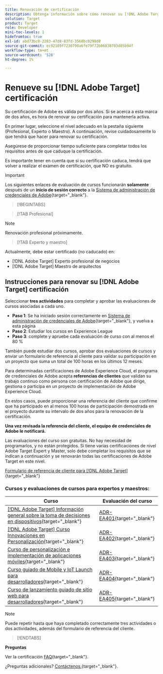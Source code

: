 ```yaml
---
title: Renovación de certificación
description: Obtenga información sobre cómo renovar su [!DNL Adobe Target] certificación antes de que caduque.
solution: Target
product: Target
role: Developer
mini-toc-levels: 1
hidefromtoc: true
exl-id: abd73bc0-2283-47d8-83fd-3568bc0298d8
source-git-commit: ec92189f7230790a6fe79f72b06838703d85b94f
workflow-type: tm+mt
source-wordcount: '528'
ht-degree: 1%

---
```


# Renueve su [!DNL Adobe Target] certificación

Su certificación de Adobe es válida por dos años. Si se acerca a esta marca de dos años, es hora de renovar su certificación para mantenerla activa.

En primer lugar, seleccione el nivel adecuado en la pestaña siguiente (Profesional, Experto o Maestro). A continuación, revise cuidadosamente lo que tendrá que hacer para renovar su certificación.

Asegúrese de proporcionar tiempo suficiente para completar todos los requisitos antes de que caduque la certificación.

Es importante tener en cuenta que si su certificación caduca, tendrá que volver a realizar el examen de certificación, que NO es gratuito.

>[!IMPORTANT]
>
>Los siguientes enlaces de evaluación de cursos funcionarán **solamente** después de un **inicio de sesión correcto** a la [Sistema de administración de credenciales de Adobe](http://www.certmetrics.com/adobe){target="_blank"}.

>[!BEGINTABS]

>[!TAB Profesional]

>[!NOTE]
>
>Renovación profesional próximamente.

>[!TAB Experto y maestro]

Actualmente, debe estar certificado (no caducado) en:

* [!DNL Adobe Target] Experto profesional de negocios
* [!DNL Adobe Target] Maestro de arquitectos

## Instrucciones para renovar su [!DNL Adobe Target] certificación

Seleccionar **tres actividades** para completar y aprobar las evaluaciones de cursos asociadas a cada uno.

* **Paso 1**: Se ha iniciado sesión correctamente en [Sistema de administración de credenciales de Adobe](http://www.certmetrics.com/adobe){target="_blank"}, y vuelva a esta página
* **Paso 2**: Estudiar los cursos en Experience League
* **Paso 3**: complete y apruebe cada evaluación de curso con al menos el 80 %

También puede estudiar dos cursos, aprobar dos evaluaciones de cursos y enviar un formulario de referencia al cliente para validar su participación en un proyecto que suma un total de 100 horas en los últimos 12 meses.

Para determinadas certificaciones de Adobe Experience Cloud, el programa de credenciales de Adobe acepta **referencias de clientes** que validan su trabajo continuo como persona con certificación de Adobe que dirige, gestiona o participa en un proyecto de implementación de Adobe Experience Cloud.

En estos casos, puede proporcionar una referencia del cliente que confirme que ha participado en al menos 100 horas de participación demostrada en el proyecto durante su intervalo de dos años para la renovación de la certificación.

**Una vez revisada la referencia del cliente, el equipo de credenciales de Adobe le notificará.**

Las evaluaciones del curso son gratuitas. No hay necesidad de programarlos, y no están protegidos. Si tiene varias certificaciones de nivel Adobe Target Expert y Master, solo debe completar los requisitos que se indican a continuación y se renovarán todas las certificaciones de Adobe Target en este nivel.

[Formulario de referencia de cliente para [!DNL Adobe Target]](https://www.certmetrics.com/adobe/candidate/caveon_sso_adobe.aspx?ssoLogin=true&amp;eid=ADR-EA400){target="_blank"}

### Cursos y evaluaciones de cursos para expertos y maestros:

| Curso | Evaluación del curso |
| ------- | ------- |
| [[!DNL Adobe Target] Información general sobre la toma de decisiones en dispositivos](https://experienceleague.adobe.com/docs/target-learn/tutorials/implementation/on-device-decisioning-overview.html?lang=en){target="_blank"} | [ADR-EA401](https://www.certmetrics.com/adobe/candidate/caveon_sso_adobe.aspx?ssoLogin=true&amp;eid=ADR-EA401){target="_blank"} |
| [[!DNL Adobe Target] Curso Innovaciones en Personalización](https://business.adobe.com/summit/2021/sessions/adobe-target-innovations-in-personalization-s901.html){target="_blank"} | [ADR-EA402](https://www.certmetrics.com/adobe/candidate/caveon_sso_adobe.aspx?ssoLogin=true&amp;eid=ADR-EA402){target="_blank"} |
| [Curso de personalización e implementación de aplicaciones móviles](https://experienceleague.adobe.com/?recommended=Target-D-1-2020.1.mobile){target="_blank"} | [ADR-EA403](https://www.certmetrics.com/adobe/candidate/caveon_sso_adobe.aspx?ssoLogin=true&amp;eid=ADR-EA403){target="_blank"} |
| [Curso guiado de Mobile y IoT Launch para desarrolladores](https://experienceleague.adobe.com/?recommended=Target-D-1-2019.1.web){target="_blank"} | [ADR-EA404](https://www.certmetrics.com/adobe/candidate/caveon_sso_adobe.aspx?ssoLogin=true&amp;eid=ADR-EA404){target="_blank"} |
| [Curso de lanzamiento guiado de sitio web para desarrolladores](https://experienceleague.adobe.com/?recommended=Target-D-1-2019.1.web){target="_blank"} | [ADR-EA405](https://www.certmetrics.com/adobe/candidate/caveon_sso_adobe.aspx?ssoLogin=true&amp;eid=ADR-EA405){target="_blank"} |

>[!NOTE]
>
>Puede repetir hasta que haya completado correctamente tres actividades o dos actividades, además del formulario de referencia del cliente.

>[!ENDTABS]

**Preguntas**

Ver la certificación [FAQ](https://experienceleague.adobe.com/docs/certification/certification/faq.html?lang=en){target="_blank"}.

¿Preguntas adicionales? [Contáctenos.](mailto:certif@adobe.com){target="_blank"}.

